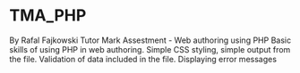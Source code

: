 # TMA_PHP
By Rafal Fajkowski
Tutor Mark Assestment - Web authoring using PHP
Basic skills of using PHP in web authoring.
Simple CSS styling, simple output from the file.
Validation of data included in the file.
Displaying error messages
